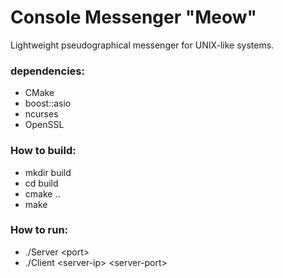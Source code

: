 # Console Messenger "Meow"
Lightweight pseudographical messenger for UNIX-like systems.


### dependencies:

- CMake
- boost::asio
- ncurses
- OpenSSL

### How to build:

- mkdir build
- cd build
- cmake ..
- make

### How to run:

- ./Server \<port\>
- ./Client \<server-ip\> \<server-port\>
